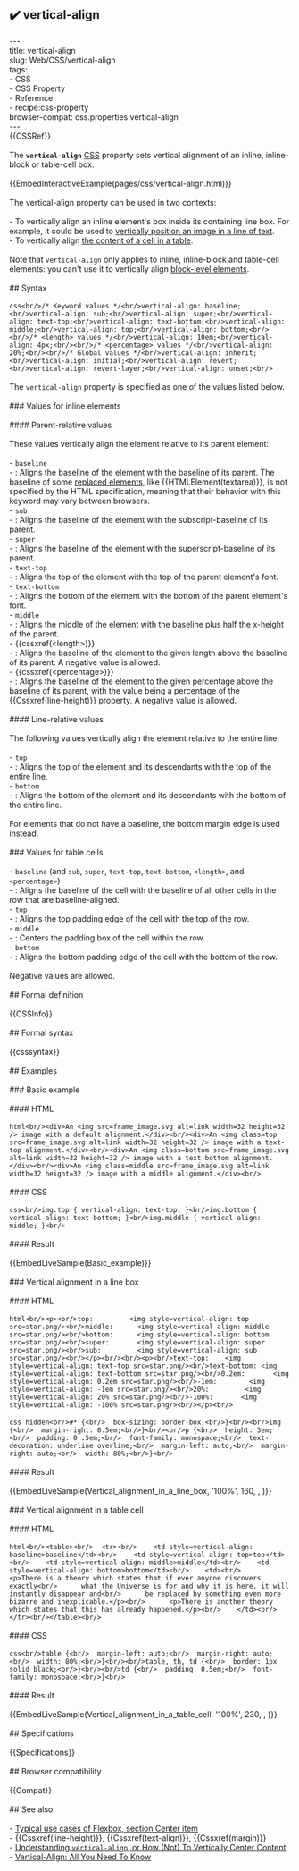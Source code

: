 ## ✔️ vertical-align 
 ---<br/>title: vertical-align<br/>slug: Web/CSS/vertical-align<br/>tags:<br/>  - CSS<br/>  - CSS Property<br/>  - Reference<br/>  - recipe:css-property<br/>browser-compat: css.properties.vertical-align<br/>---<br/>{{CSSRef}}<br/><br/>The **`vertical-align`** [CSS](/en-US/docs/Web/CSS) property sets vertical alignment of an inline, inline-block or table-cell box.<br/><br/>{{EmbedInteractiveExample(pages/css/vertical-align.html)}}<br/><br/>The vertical-align property can be used in two contexts:<br/><br/>- To vertically align an inline element's box inside its containing line box. For example, it could be used to [vertically position an image in a line of text](#vertical_alignment_in_a_line_box).<br/>- To vertically align [the content of a cell in a table](#vertical_alignment_in_a_table_cell).<br/><br/>Note that `vertical-align` only applies to inline, inline-block and table-cell elements: you can't use it to vertically align [block-level elements](/en-US/docs/Web/HTML/Block-level_elements).<br/><br/>## Syntax<br/><br/>```css<br/>/* Keyword values */<br/>vertical-align: baseline;<br/>vertical-align: sub;<br/>vertical-align: super;<br/>vertical-align: text-top;<br/>vertical-align: text-bottom;<br/>vertical-align: middle;<br/>vertical-align: top;<br/>vertical-align: bottom;<br/><br/>/* <length> values */<br/>vertical-align: 10em;<br/>vertical-align: 4px;<br/><br/>/* <percentage> values */<br/>vertical-align: 20%;<br/><br/>/* Global values */<br/>vertical-align: inherit;<br/>vertical-align: initial;<br/>vertical-align: revert;<br/>vertical-align: revert-layer;<br/>vertical-align: unset;<br/>```<br/><br/>The `vertical-align` property is specified as one of the values listed below.<br/><br/>### Values for inline elements<br/><br/>#### Parent-relative values<br/><br/>These values vertically align the element relative to its parent element:<br/><br/>- `baseline`<br/>  - : Aligns the baseline of the element with the baseline of its parent. The baseline of some [replaced elements](/en-US/docs/Web/CSS/Replaced_element), like {{HTMLElement(textarea)}}, is not specified by the HTML specification, meaning that their behavior with this keyword may vary between browsers.<br/>- `sub`<br/>  - : Aligns the baseline of the element with the subscript-baseline of its parent.<br/>- `super`<br/>  - : Aligns the baseline of the element with the superscript-baseline of its parent.<br/>- `text-top`<br/>  - : Aligns the top of the element with the top of the parent element's font.<br/>- `text-bottom`<br/>  - : Aligns the bottom of the element with the bottom of the parent element's font.<br/>- `middle`<br/>  - : Aligns the middle of the element with the baseline plus half the x-height of the parent.<br/>- {{cssxref(&lt;length&gt;)}}<br/>  - : Aligns the baseline of the element to the given length above the baseline of its parent. A negative value is allowed.<br/>- {{cssxref(&lt;percentage&gt;)}}<br/>  - : Aligns the baseline of the element to the given percentage above the baseline of its parent, with the value being a percentage of the {{Cssxref(line-height)}} property. A negative value is allowed.<br/><br/>#### Line-relative values<br/><br/>The following values vertically align the element relative to the entire line:<br/><br/>- `top`<br/>  - : Aligns the top of the element and its descendants with the top of the entire line.<br/>- `bottom`<br/>  - : Aligns the bottom of the element and its descendants with the bottom of the entire line.<br/><br/>For elements that do not have a baseline, the bottom margin edge is used instead.<br/><br/>### Values for table cells<br/><br/>- `baseline` (and `sub`, `super`, `text-top`, `text-bottom`, `<length>`, and `<percentage>`)<br/>  - : Aligns the baseline of the cell with the baseline of all other cells in the row that are baseline-aligned.<br/>- `top`<br/>  - : Aligns the top padding edge of the cell with the top of the row.<br/>- `middle`<br/>  - : Centers the padding box of the cell within the row.<br/>- `bottom`<br/>  - : Aligns the bottom padding edge of the cell with the bottom of the row.<br/><br/>Negative values are allowed.<br/><br/>## Formal definition<br/><br/>{{CSSInfo}}<br/><br/>## Formal syntax<br/><br/>{{csssyntax}}<br/><br/>## Examples<br/><br/>### Basic example<br/><br/>#### HTML<br/><br/>```html<br/><div>An <img src=frame_image.svg alt=link width=32 height=32 /> image with a default alignment.</div><br/><div>An <img class=top src=frame_image.svg alt=link width=32 height=32 /> image with a text-top alignment.</div><br/><div>An <img class=bottom src=frame_image.svg alt=link width=32 height=32 /> image with a text-bottom alignment.</div><br/><div>An <img class=middle src=frame_image.svg alt=link width=32 height=32 /> image with a middle alignment.</div><br/>```<br/><br/>#### CSS<br/><br/>```css<br/>img.top { vertical-align: text-top; }<br/>img.bottom { vertical-align: text-bottom; }<br/>img.middle { vertical-align: middle; }<br/>```<br/><br/>#### Result<br/><br/>{{EmbedLiveSample(Basic_example)}}<br/><br/>### Vertical alignment in a line box<br/><br/>#### HTML<br/><br/>```html<br/><p><br/>top:         <img style=vertical-align: top src=star.png/><br/>middle:      <img style=vertical-align: middle src=star.png/><br/>bottom:      <img style=vertical-align: bottom src=star.png/><br/>super:       <img style=vertical-align: super src=star.png/><br/>sub:         <img style=vertical-align: sub src=star.png/><br/></p><br/><br/><p><br/>text-top:    <img style=vertical-align: text-top src=star.png/><br/>text-bottom: <img style=vertical-align: text-bottom src=star.png/><br/>0.2em:       <img style=vertical-align: 0.2em src=star.png/><br/>-1em:        <img style=vertical-align: -1em src=star.png/><br/>20%:         <img style=vertical-align: 20% src=star.png/><br/>-100%:       <img style=vertical-align: -100% src=star.png/><br/></p><br/>```<br/><br/>```css hidden<br/>#* {<br/>  box-sizing: border-box;<br/>}<br/><br/>img {<br/>  margin-right: 0.5em;<br/>}<br/><br/>p {<br/>  height: 3em;<br/>  padding: 0 .5em;<br/>  font-family: monospace;<br/>  text-decoration: underline overline;<br/>  margin-left: auto;<br/>  margin-right: auto;<br/>  width: 80%;<br/>}<br/>```<br/><br/>#### Result<br/><br/>{{EmbedLiveSample(Vertical_alignment_in_a_line_box, '100%', 160, , )}}<br/><br/>### Vertical alignment in a table cell<br/><br/>#### HTML<br/><br/>```html<br/><table><br/>  <tr><br/>    <td style=vertical-align: baseline>baseline</td><br/>    <td style=vertical-align: top>top</td><br/>    <td style=vertical-align: middle>middle</td><br/>    <td style=vertical-align: bottom>bottom</td><br/>    <td><br/>      <p>There is a theory which states that if ever anyone discovers exactly<br/>      what the Universe is for and why it is here, it will instantly disappear and<br/>      be replaced by something even more bizarre and inexplicable.</p><br/>      <p>There is another theory which states that this has already happened.</p><br/>    </td><br/>  </tr><br/></table><br/>```<br/><br/>#### CSS<br/><br/>```css<br/>table {<br/>  margin-left: auto;<br/>  margin-right: auto;<br/>  width: 80%;<br/>}<br/><br/>table, th, td {<br/>  border: 1px solid black;<br/>}<br/><br/>td {<br/>  padding: 0.5em;<br/>  font-family: monospace;<br/>}<br/>```<br/><br/>#### Result<br/><br/>{{EmbedLiveSample(Vertical_alignment_in_a_table_cell, '100%', 230, , )}}<br/><br/>## Specifications<br/><br/>{{Specifications}}<br/><br/>## Browser compatibility<br/><br/>{{Compat}}<br/><br/>## See also<br/><br/>- [Typical use cases of Flexbox, section Center item](/en-US/docs/Web/CSS/CSS_Flexible_Box_Layout/Typical_Use_Cases_of_Flexbox#Center_item)<br/>- {{Cssxref(line-height)}}, {{Cssxref(text-align)}}, {{Cssxref(margin)}}<br/>- [Understanding `vertical-align`, or How (Not) To Vertically Center Content](http://phrogz.net/css/vertical-align/index.html)<br/>- [Vertical-Align: All You Need To Know](https://christopheraue.net/design/vertical-align)<br/>
